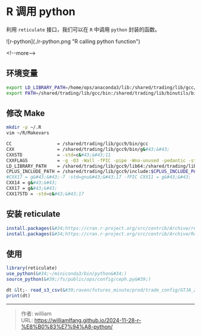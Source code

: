 # R 调用 python


利用 `reticulate` 接口，我们可以在 `R` 中调用 `python` 封装的函数。

![r-python](./r-python.png &#34;R calling python function&#34;)

&lt;!--more--&gt;

## 环境变量

```bash
export LD_LIBRARY_PATH=/home/ops/anaconda3/lib:/shared/trading/lib/gcc/lib64:/shared/trading/lib:/shared/trading/lib/gcc9/lib64:/shared/trading/lib/gcc9/lib:${LD_LIBRARY_PATH}
export PATH=/shared/trading/lib/gcc/bin:/shared/trading/lib/binutils/bin:/shared/trading/lib/gcc9/bin:${PATH}
```

## 修改 Make

```bash
mkdir -p ~/.R
vim ~/R/Makevars

CC                 = /shared/trading/lib/gcc9/bin/gcc
CXX                = /shared/trading/lib/gcc9/bin/g&#43;&#43;
CXXSTD             = -std=c&#43;&#43;11
CXXFLAGS           = -g -O3 -Wall -fPIC -pipe -Wno-unused -pedantic -static-libgcc -static-libstdc&#43;&#43;
LD_LIBRARY_PATH    = /shared/trading/lib/gcc9/lib64:/shared/trading/lib/gcc9/lib:$LD_LIBRARY_PATH
CPLUS_INCLUDE_PATH = /shared/trading/lib/gcc9/include:$CPLUS_INCLUDE_PATH
#CXX17 = g&#43;&#43;-7 -std=gnu&#43;&#43;17 -fPIC CXX11 = g&#43;&#43;
CXX14 = g&#43;&#43;
CXX17 = g&#43;&#43;
CXX17STD = -std=c&#43;&#43;17
```

## 安装 reticulate

```R
install.packages(&#34;https://cran.r-project.org/src/contrib/Archive/reticulate/reticulate_1.25.tar.gz&#34;, repos=NULL, type=&#34;source&#34;)
install.packages(&#34;https://cran.r-project.org/src/contrib/Archive/RcppTOML/RcppTOML_0.1.3.tar.gz&#34;, repos=NULL, type=&#34;source&#34;)
```

## 使用

```R
library(reticulate)
use_python(&#34;~/miniconda3/bin/python&#34;)
source_python(&#39;/fs/public/ops/config/ceph.py&#39;)

dt &lt;- read_s3_csv(&#39;raven/futures_minute/prod/trade_config/GTJA_ZGC_SHFE/2024-11-28.csv&#39;)
print(dt)
```


---

> 作者: william  
> URL: https://williamlfang.github.io/2024-11-28-r-%E8%B0%83%E7%94%A8-python/  

